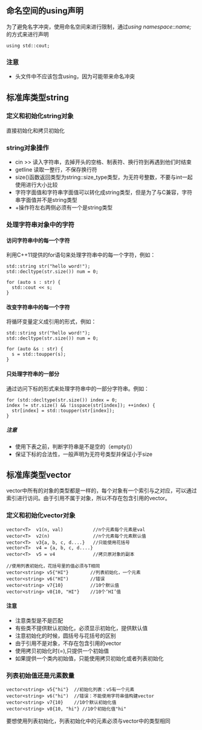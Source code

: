 ## 命名空间的using声明

为了避免名字冲突，使用命名空间来进行限制，通过*using namespace::name;* 的方式来进行声明

```
using std::cout;
```
### 注意
- 头文件中不应该包含using，因为可能带来命名冲突

## 标准库类型string

### 定义和初始化string对象

直接初始化和拷贝初始化

### string对象操作

- cin >> 读入字符串，去掉开头的空格、制表符、换行符到再遇到他们时结束
- getline 读取一整行，不保存换行符
- size()函数返回类型为string::size_type类型，为无符号整数，不要与int一起使用进行大小比较
- 字符字面值和字符串字面值可以转化成string类型，但是为了与C兼容，字符串字面值并不是string类型
- +操作符左右两侧必须有一个是string类型

### 处理字符串对象中的字符

#### 访问字符串中的每一个字符
利用C++11提供的for语句来处理字符串中的每一个字符，例如：

```
std::string str("hello word!");
std::decltype(str.size()) num = 0;

for (auto s : str) {
  std::cout << s;
}
```

#### 改变字符串中的每一个字符
将循环变量定义成引用的形式，例如：
```
std::string str("hello word!");
std::decltype(str.size()) num = 0;

for (auto &s : str) {
  s = std::toupper(s);
}
```

#### 只处理字符串的一部分
通过访问下标的形式来处理字符串中的一部分字符串。例如：

```
for (std::decltype(str.size()) index = 0;
index != str.size() && !isspace(str[index]); ++index) {
  str[index] = std::toupper(str[index]);
}

```

##### 注意
- 使用下表之前，判断字符串是不是空的（empty()）
- 保证下标的合法性，一般声明为无符号类型并保证小于size

## 标准库类型vector
vector中所有的对象的类型都是一样的，每个对象有一个索引与之对应，可以通过索引进行访问。由于引用不属于对象，所以不存在包含引用的vector。


### 定义和初始化vector对象
```
vector<T>  v1(n, val)           //n个元素每个元素是val
vector<T>  v2(n)                //n个元素每个元素默认值
vector<T>  v3{a, b, c, d....}   //只能使用花括号
vector<T>  v4 = {a, b, c, d....}
vector<T>  v5 = v4              //拷贝原对象的副本

//使用列表初始化，花括号里的值必须与T相同
vector<string> v5{"HI"}        //列表初始化，一个元素
vector<string> v6("HI")        //错误
vector<string> v7{10}          //10个默认值
vector<string> v8{10, "HI"}    //10个‘HI’值

```

#### 注意
- 注意类型是不是匹配
- 有些类不提供默认初始化，必须显示初始化，提供默认值
- 注意初始化的时候，圆括号与花括号的区别
- 由于引用不是对象，不存在包含引用的vector
- 使用拷贝初始化时(=),只提供一个初始值
- 如果提供一个类内初始值，只能使用拷贝初始化或者列表初始化

### 列表初始值还是元素数量
```
vector<string> v5{"hi"}  //初始化列表：v5有一个元素
vector<string> v6("hi")  //错误：不能使用字符串值构建vector
vector<string> v7{10}    //10个默认初始化值
vector<string> v8{10, "hi"} //10个初始化值"hi"
```
要想使用列表初始化，列表初始化中的元素必须与vector中的类型相同
